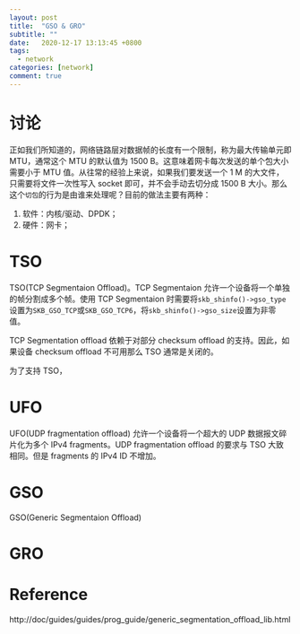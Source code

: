 ```yaml
---
layout: post
title:  "GSO & GRO"
subtitle: ""
date:   2020-12-17 13:13:45 +0800
tags:
  - network
categories: [network]
comment: true
---
```


# 讨论

正如我们所知道的，网络链路层对数据帧的长度有一个限制，称为最大传输单元即 MTU，通常这个 MTU 的默认值为 1500 B。这意味着网卡每次发送的单个包大小需要小于 MTU 值。从往常的经验上来说，如果我们要发送一个 1 M 的大文件，只需要将文件一次性写入 socket 即可，并不会手动去切分成 1500 B 大小。那么这个`切包`的行为是由谁来处理呢？目前的做法主要有两种：

1. 软件：内核/驱动、DPDK；
2. 硬件：网卡；

# TSO

TSO(TCP Segmentaion Offload)。TCP Segmentaion 允许一个设备将一个单独的帧分割成多个帧。使用 TCP Segmentaion 时需要将`skb_shinfo()->gso_type`设置为`SKB_GSO_TCP`或`SKB_GSO_TCP6`，将`skb_shinfo()->gso_size`设置为非零值。

TCP Segmentation offload 依赖于对部分 checksum offload 的支持。因此，如果设备 checksum offload 不可用那么 TSO 通常是关闭的。

为了支持 TSO，

# UFO

UFO(UDP fragmentation offload) 允许一个设备将一个超大的 UDP 数据报文碎片化为多个 IPv4 fragments。UDP fragmentation offload 的要求与 TSO 大致相同。但是 fragments 的 IPv4 ID 不增加。

# GSO

GSO(Generic Segmentaion Offload)

# GRO

# Reference

http://doc/guides/guides/prog_guide/generic_segmentation_offload_lib.html



